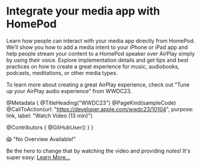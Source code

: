 # Integrate your media app with HomePod

Learn how people can interact with your media app directly from HomePod. We’ll show you how to add a media intent to your iPhone or iPad app and help people stream your content to a HomePod speaker over AirPlay simply by using their voice. Explore implementation details and get tips and best practices on how to create a great experience for music, audiobooks, podcasts, meditations, or other media types.

To learn more about creating a great AirPlay experience, check out "Tune up your AirPlay audio experience” from WWDC23.

@Metadata {
   @TitleHeading("WWDC23")
   @PageKind(sampleCode)
   @CallToAction(url: "https://developer.apple.com/wwdc23/10104", purpose: link, label: "Watch Video (13 min)")

   @Contributors {
      @GitHubUser(<replace this with your GitHub handle>)
   }
}

😱 "No Overview Available!"

Be the hero to change that by watching the video and providing notes! It's super easy:
 [Learn More…](https://wwdcnotes.github.io/WWDCNotes/documentation/wwdcnotes/contributing)
